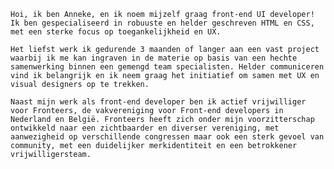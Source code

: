 
    Hoi, ik ben Anneke, en ik noem mijzelf graag front-end UI developer! Ik ben gespecialiseerd in robuuste en helder geschreven HTML en CSS, met een sterke focus op toegankelijkheid en UX.  

    Het liefst werk ik gedurende 3 maanden of langer aan een vast project waarbij ik me kan ingraven in de materie op basis van een hechte samenwerking binnen een gemengd team specialisten. Helder communiceren vind ik belangrijk en ik neem graag het initiatief om samen met UX en visual designers op te trekken. 

    Naast mijn werk als front-end developer ben ik actief vrijwilliger voor Fronteers, de vakvereniging voor Front-end developers in Nederland en België. Fronteers heeft zich onder mijn voorzitterschap ontwikkeld naar een zichtbaarder en diverser vereniging, met aanwezigheid op verschillende congressen maar ook een sterk gevoel van community, met een duidelijker merkidentiteit en een betrokkener vrijwilligersteam.  